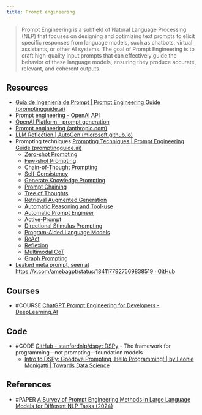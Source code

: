 ```yaml
---
title: Prompt engineering
---
```


> Prompt Engineering is a subfield of Natural Language Processing (NLP) that focuses on designing and optimizing text prompts to elicit specific responses from language models, such as chatbots, virtual assistants, or other AI systems. The goal of Prompt Engineering is to craft high-quality input prompts that can effectively guide the behavior of these language models, ensuring they produce accurate, relevant, and coherent outputs.

## Resources
- [Guía de Ingeniería de Prompt | Prompt Engineering Guide (promptingguide.ai)](https://www.promptingguide.ai/es)
- [Prompt engineering - OpenAI API](https://platform.openai.com/docs/guides/prompt-engineering)
- [OpenAI Platform - prompt generation](https://platform.openai.com/docs/guides/prompt-generation)
- [Prompt engineering (anthropic.com)](https://docs.anthropic.com/claude/docs/prompt-engineering)
- [LLM Reflection | AutoGen (microsoft.github.io)](https://microsoft.github.io/autogen/docs/topics/prompting-and-reasoning/reflection/)
- Prompting techniques [Prompting Techniques | Prompt Engineering Guide (promptingguide.ai)](https://www.promptingguide.ai/techniques)
    - [Zero-shot Prompting](https://www.promptingguide.ai/techniques/zeroshot)
    - [Few-shot Prompting](https://www.promptingguide.ai/techniques/fewshot)
    - [Chain-of-Thought Prompting](https://www.promptingguide.ai/techniques/cot)
    - [Self-Consistency](https://www.promptingguide.ai/techniques/consistency)
    - [Generate Knowledge Prompting](https://www.promptingguide.ai/techniques/knowledge)
    - [Prompt Chaining](https://www.promptingguide.ai/techniques/prompt_chaining)
    - [Tree of Thoughts](https://www.promptingguide.ai/techniques/tot)
    - [Retrieval Augmented Generation](https://www.promptingguide.ai/techniques/rag)
    - [Automatic Reasoning and Tool-use](https://www.promptingguide.ai/techniques/art)
    - [Automatic Prompt Engineer](https://www.promptingguide.ai/techniques/ape)
    - [Active-Prompt](https://www.promptingguide.ai/techniques/activeprompt)
    - [Directional Stimulus Prompting](https://www.promptingguide.ai/techniques/dsp)
    - [Program-Aided Language Models](https://www.promptingguide.ai/techniques/pal)
    - [ReAct](https://www.promptingguide.ai/techniques/react)
    - [Reflexion](https://www.promptingguide.ai/techniques/reflexion)
    - [Multimodal CoT](https://www.promptingguide.ai/techniques/multimodalcot)
    - [Graph Prompting](https://www.promptingguide.ai/techniques/graph)
- [Leaked meta prompt, seen at https://x.com/amebagpt/status/1841177927569838519 · GitHub](https://gist.github.com/philschmid/3a0ecc9e45763716f4dd9c36b6445fca?utm_source=pocket_saves)

## Courses
- #COURSE [ChatGPT Prompt Engineering for Developers - DeepLearning.AI](https://www.deeplearning.ai/short-courses/chatgpt-prompt-engineering-for-developers/?utm_source=pocket_shared)

## Code
- #CODE [GitHub - stanfordnlp/dspy: DSPy](https://github.com/stanfordnlp/dspy) - The framework for programming—not prompting—foundation models
	- [Intro to DSPy: Goodbye Prompting, Hello Programming! | by Leonie Monigatti | Towards Data Science](https://towardsdatascience.com/intro-to-dspy-goodbye-prompting-hello-programming-4ca1c6ce3eb9)
## References
- #PAPER [A Survey of Prompt Engineering Methods in Large Language Models for  Different NLP Tasks (2024)](https://arxiv.org/pdf/2407.12994)
